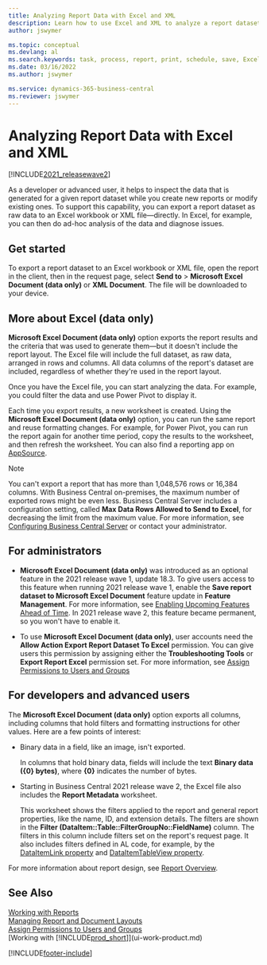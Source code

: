 ```yaml
---
title: Analyzing Report Data with Excel and XML
description: Learn how to use Excel and XML to analyze a report dataset. 
author: jswymer

ms.topic: conceptual
ms.devlang: al
ms.search.keywords: task, process, report, print, schedule, save, Excel, PDF, Word, dataset
ms.date: 03/16/2022
ms.author: jswymer

ms.service: dynamics-365-business-central
ms.reviewer: jswymer
---
```

# Analyzing Report Data with Excel and XML

[!INCLUDE[2021_releasewave2](includes/2021_releasewave2.md)]

As a developer or advanced user, it helps to inspect the data that is generated for a given report dataset while you create new reports or modify existing ones. To support this capability, you can export a report dataset as raw data to an Excel workbook or XML file&mdash;directly. In Excel, for example, you can then do ad-hoc analysis of the data and diagnose issues.

## Get started

To export a report dataset to an Excel workbook or XML file, open the report in the client, then in the request page, select **Send to** > **Microsoft Excel Document (data only)** or **XML Document**. The file will be downloaded to your device.

## More about Excel (data only)

**Microsoft Excel Document (data only)** option exports the report results and the criteria that was used to generate them&mdash;but it doesn't include the report layout. The Excel file will include the full dataset, as raw data, arranged in rows and columns. All data columns of the report's dataset are included, regardless of whether they're used in the report layout.

Once you have the Excel file, you can start analyzing the data. For example, you could filter the data and use Power Pivot to display it.

Each time you export results, a new worksheet is created. Using the **Microsoft Excel Document (data only)** option, you can run the same report and reuse formatting changes. For example, for Power Pivot, you can run the report again for another time period, copy the results to the worksheet, and then refresh the worksheet. You can also find a reporting app on [AppSource](https://appsource.microsoft.com/).

> [!NOTE]
> You can't export a report that has more than 1,048,576 rows or 16,384 columns. With Business Central on-premises, the maximum number of exported rows might be even less. Business Central Server includes a configuration setting, called **Max Data Rows Allowed to Send to Excel**, for decreasing the limit from the maximum value. For more information, see [Configuring Business Central Server](/dynamics365/business-central/dev-itpro/administration/configure-server-instance#General) or contact your administrator.

## For administrators

- **Microsoft Excel Document (data only)** was introduced as an optional feature in the 2021 release wave 1, update 18.3. To give users access to this feature when running 2021 release wave 1, enable the **Save report dataset to Microsoft Excel Document** feature update in **Feature Management**. For more information, see [Enabling Upcoming Features Ahead of Time](/dynamics365/business-central/dev-itpro/administration/feature-management). In 2021 release wave 2, this feature became permanent, so you won't have to enable it.

- To use **Microsoft Excel Document (data only)**, user accounts need the **Allow Action Export Report Dataset To Excel** permission. You can give users this permission by assigning either the **Troubleshooting Tools** or **Export Report Excel** permission set. For more information, see [Assign Permissions to Users and Groups](ui-define-granular-permissions.md)  

## For developers and advanced users

The **Microsoft Excel Document (data only)** option exports all columns, including columns that hold filters and formatting instructions for other values. Here are a few points of interest:

- Binary data in a field, like an image, isn't exported.

  In columns that hold binary data, fields will include the text **Binary data ({0} bytes)**, where **{0}** indicates the number of bytes.
- Starting in Business Central 2021 release wave 2, the Excel file also includes the **Report Metadata** worksheet.

  This worksheet shows the filters applied to the report and general report properties, like the name, ID, and extension details. The filters are shown in the **Filter (DataItem::Table::FilterGroupNo::FieldName)** column. The filters in this column include filters set on the report's request page. It also includes filters defined in AL code, for example, by the [DataItemLink property](/dynamics365/business-central/dev-itpro/developer/properties/devenv-dataitemlink-reports-property) and [DataItemTableView property](/dynamics365/business-central/dev-itpro/developer/properties/devenv-dataitemtableview-property).

For more information about report design, see [Report Overview](/dynamics365/business-central/dev-itpro/developer/devenv-reports).

## See Also

[Working with Reports](ui-work-report.md)  
[Managing Report and Document Layouts](ui-manage-report-layouts.md)  
[Assign Permissions to Users and Groups](ui-define-granular-permissions.md)  
[Working with [!INCLUDE[prod_short](includes/prod_short.md)]](ui-work-product.md)

[!INCLUDE[footer-include](includes/footer-banner.md)]